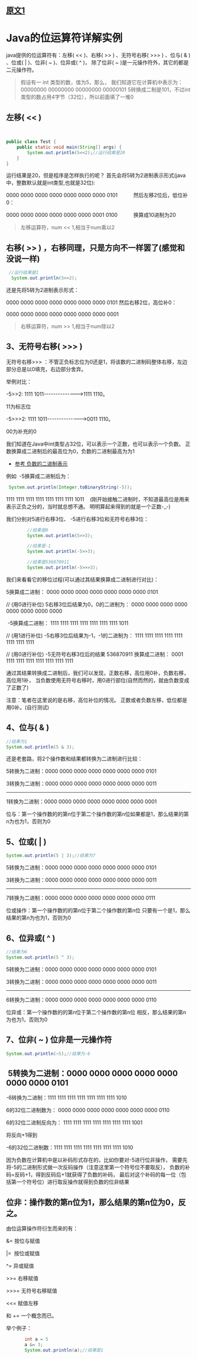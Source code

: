 
## [原文1](https://blog.csdn.net/xiaochunyong/article/details/7748713)

 


# Java的位运算符详解实例

java提供的位运算符有：左移( << )、右移( >> ) 、无符号右移( >>> ) 、位与( & ) 、位或( | )、位非( ~ )、位异或( ^ )，
除了位非( ~ )是一元操作符外，其它的都是二元操作符。

> 假设有一 int 类型的数，值为5，那么，
我们知道它在计算机中表示为：00000000 00000000 00000000 00000101
> 5转换成二制是101，不过int类型的数占用4字节（32位），所以前面填了一堆0

## 左移( << )

```java

 
public class Test {
	public static void main(String[] args) {
		System.out.println(5<<2);//运行结果是20
	}
}
```

运行结果是20，但是程序是怎样执行的呢？
首先会将5转为2进制表示形式(java中，整数默认就是int类型,也就是32位):

0000 0000 0000 0000 0000 0000 0000 0101           然后左移2位后，低位补0：

0000 0000 0000 0000 0000 0000 0001 0100           换算成10进制为20

> 左移运算符，num << 1,相当于num乘以2
 
## 右移( >> ) ，右移同理，只是方向不一样罢了(感觉和没说一样)

```java
 //运行结果是1
  System.out.println(5>>2);
```
还是先将5转为2进制表示形式：

0000 0000 0000 0000 0000 0000 0000 0101 然后右移2位，高位补0：

0000 0000 0000 0000 0000 0000 0000 0001

> 右移运算符，num >> 1,相当于num除以2

## 3、无符号右移( >>> )

无符号右移>>> ：不管正负标志位为0还是1，将该数的二进制码整体右移，左边部分总是以0填充，右边部分舍弃。

举例对比：

-5>>2: 1111 1011-------------->1111 1110。

11为标志位

-5>>>2:  1111 1011-------------->0011 1110。

00为补充的0

我们知道在Java中int类型占32位，可以表示一个正数，也可以表示一个负数。
正数换算成二进制后的最高位为0，负数的二进制最高为为1

- [参考 负数的二进制表示](负数的二进制表示.md)

例如  -5换算成二进制后为：
```java
 System.out.println(Integer.toBinaryString(-5));
```

1111 1111 1111 1111 1111 1111 1111 1011   
(刚开始接触二进制时，不知道最高位是用来表示正负之分的，当时就总想不通。
明明算起来得到的就是一个正数-_-)


我们分别对5进行右移3位、 -5进行右移3位和无符号右移3位：
```java
        //结果是0
        System.out.println(5>>3);

        //结果是-1
        System.out.println(-5>>3);

        //结果是536870911
        System.out.println(-5>>>3);
``` 

我们来看看它的移位过程(可以通过其结果换算成二进制进行对比)：

5换算成二进制： 0000 0000 0000 0000 0000 0000 0000 0101

 // (用0进行补位)
5右移3位后结果为0，0的二进制为： 0000 0000 0000 0000 0000 0000 0000 0000       

 -5换算成二进制： 1111 1111 1111 1111 1111 1111 1111 1011

// (用1进行补位)
-5右移3位后结果为-1，-1的二进制为： 1111 1111 1111 1111 1111 1111 1111 1111   

// (用0进行补位)
-5无符号右移3位后的结果 536870911 换算成二进制： 0001 1111 1111 1111 1111 1111 1111 1111   


通过其结果转换成二进制后，我们可以发现，正数右移，高位用0补，负数右移，高位用1补，
当负数使用无符号右移时，用0进行部位(自然而然的，就由负数变成了正数了)

注意：笔者在这里说的是右移，高位补位的情况。
正数或者负数左移，低位都是用0补。(自行测试)

## 4、位与( & )

 ```java
 //结果为1
System.out.println(5 & 3);
```

还是老套路，将2个操作数和结果都转换为二进制进行比较：

5转换为二进制：0000 0000 0000 0000 0000 0000 0000 0101

3转换为二进制：0000 0000 0000 0000 0000 0000 0000 0011

-------------------------------------------------------

1转换为二进制：0000 0000 0000 0000 0000 0000 0000 0001


位与：第一个操作数的的第n位于第二个操作数的第n位如果都是1，那么结果的第n为也为1，否则为0


## 5、位或( | )
 
```java
System.out.println(5 | 3);//结果为7

```

5转换为二进制：0000 0000 0000 0000 0000 0000 0000 0101

3转换为二进制：0000 0000 0000 0000 0000 0000 0000 0011

 ---------------------------------------------


7转换为二进制：0000 0000 0000 0000 0000 0000 0000 0111

位或操作：第一个操作数的的第n位于第二个操作数的第n位 只要有一个是1，那么结果的第n为也为1，否则为0



## 6、位异或( ^ )

```java
//结果为6
System.out.println(5 ^ 3);

```

 5转换为二进制：0000 0000 0000 0000 0000 0000 0000 0101
 
 3转换为二进制：0000 0000 0000 0000 0000 0000 0000 0011
 
 ---------------------------------------
 
 
 6转换为二进制：0000 0000 0000 0000 0000 0000 0000 0110
 
 位异或：第一个操作数的的第n位于第二个操作数的第n位 相反，那么结果的第n为也为1，否则为0
 
 

## 7、位非( ~ )  位非是一元操作符

```java
System.out.println(~5);//结果为-6

```

 5转换为二进制：0000 0000 0000 0000 0000 0000 0000 0101
-----------------------------------------

-6转换为二进制：1111 1111 1111 1111 1111 1111 1111 1010

6的32位二进制数为： 0000 0000 0000 0000 0000 0000 0000 0110 

6的32位二进制反向为： 1111 1111 1111 1111 1111 1111 1111 1001 

将反向+1得到

-6的32位二进制数：1111 1111 1111 1111 1111 1111 1111 1010


因为负数在计算机中是以补码形式存在的，比如你要对-5进行位非操作，
需要先将-5的二进制形式做一次反码操作（注意这里第一个符号位不要取反），
负数的补码=反码+1，得到反码后+1就获得了负数的补码，
最后对这个补码的每一位（包括第一个符号位）进行取反操作就得到负数的位非结果

## 位非：操作数的第n位为1，那么结果的第n位为0，反之。


由位运算操作符衍生而来的有：

&= 按位与赋值

|=  按位或赋值

^=  异或赋值

\>>= 右移赋值

\>>>= 无符号右移赋值

<<= 赋值左移



和 += 一个概念而已。



举个例子：
 ```java
        int a = 5
		a &= 3;
		System.out.println(a);//结果是1
```

 
 